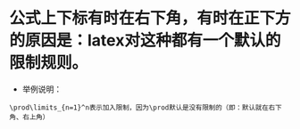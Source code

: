 # 公式上下标有时在右下角，有时在正下方的原因是：latex对这种都有一个默认的限制规则。
- 举例说明：
```\sum\nolimits_{n=1}^n表示取消限制/无限制，当然\sum默认是有限制的（即：默认就在正下方、正上方）
\prod\limits_{n=1}^n表示加入限制，因为\prod默认是没有限制的（即：默认就在右下角、右上角）
```
